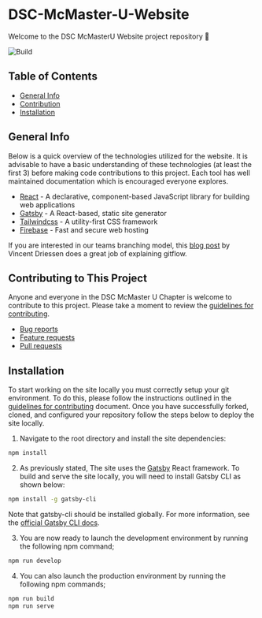 # DSC-McMaster-U-Website

Welcome to the DSC McMasterU Website project repository :wave:

![Build](https://github.com/DSC-McMaster-U/DSC-McMaster-U-Website/actions/workflows/deploy.yml/badge.svg)
## Table of Contents

- [General Info](#General-Info)
- [Contribution](#Contributing-to-This-Project)
- [Installation](#Installation)

## General Info

Below is a quick overview of the technologies utilized for the website. It is advisable to have a basic understanding of these technologies (at least the first 3) before making code contributions to this project. Each tool has well maintained documentation which is encouraged everyone explores.

- [React](https://reactjs.org/) - A declarative, component-based JavaScript library for building web applications
- [Gatsby](https://www.gatsbyjs.com/) - A React-based, static site generator
- [Tailwindcss](https://tailwindcss.com/) - A utility-first CSS framework
- [Firebase](https://firebase.google.com/products/hosting) - Fast and secure web hosting

If you are interested in our teams branching model, this [blog post](https://nvie.com/posts/a-successful-git-branching-model/) by Vincent Driessen does a great job of explaining gitflow.

## Contributing to This Project

Anyone and everyone in the DSC McMaster U Chapter is welcome to contribute to this project. Please take a moment to
review the [guidelines for contributing](CONTRIBUTING.md).

- [Bug reports](CONTRIBUTING.md#bugs)
- [Feature requests](CONTRIBUTING.md#features)
- [Pull requests](CONTRIBUTING.md#pull-requests)

## Installation

To start working on the site locally you must correctly setup your git environment. To do this, please follow the instructions outlined in the [guidelines for contributing](CONTRIBUTING.md) document. Once you have successfully forked, cloned, and configured your repository follow the steps below to deploy the site locally.

1. Navigate to the root directory and install the site dependencies:

```bash
npm install
```

2. As previously stated, The site uses the [Gatsby](https://www.gatsbyjs.com/) React framework. To build and serve the site locally, you will need to install Gatsby CLI as shown below:

```bash
npm install -g gatsby-cli
```

Note that gatsby-cli should be installed globally. For more information, see the
[official Gatsby CLI docs](https://www.gatsbyjs.com/docs/gatsby-cli/).

3. You are now ready to launch the development environment by running the following npm command;

```bash
npm run develop
```

4. You can also launch the production environment by running the following npm commands;

```bash
npm run build
npm run serve
```
